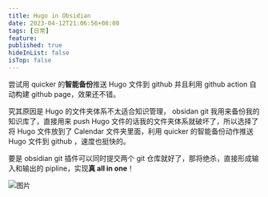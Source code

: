 ```yaml
---
title: Hugo in Obsidian
date: 2023-04-12T21:06:56+08:00
tags: [日常]
feature: 
published: true
hideInList: false
isTop: false
---
```


尝试用 quicker 的**智能备份**推送 Hugo 文件到 github 并且利用 github action 自动构建 github page，效果还不错。

<!--more-->

究其原因是 Hugo 的文件夹体系不太适合知识管理， obsidan git 我用来备份我的知识库了，直接用来 push Hugo 文件的话我的文件夹体系就破坏了，所以选择了将 Hugo 文件放到了 Calendar 文件夹里面，利用 quicker 的智能备份动作推送 Hugo 文件到 github ，速度也挺快的。

要是 obsidian git 插件可以同时提交两个 git 仓库就好了，那将绝杀，直接形成输入和输出的 pipline，实现**真 all in one**！

![图片](https://s1.vika.cn/space/2023/04/12/ed4dd1b558434b3f85f943c74e9bac4e)